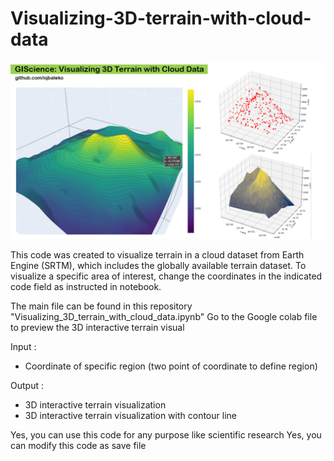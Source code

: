 # Visualizing-3D-terrain-with-cloud-data

![Example Image](Cover.jpg)


This code was created to visualize terrain in a cloud dataset from Earth Engine (SRTM), which includes the globally available terrain dataset. To visualize a specific area of interest, change the coordinates in the indicated code field as instructed in notebook.

The main file can be found in this repository "Visualizing_3D_terrain_with_cloud_data.ipynb"
Go to the Google colab file to preview the 3D interactive terrain visual

Input :
- Coordinate of specific region (two point of coordinate to define region)

Output :
- 3D interactive terrain visualization
- 3D interactive terrain visualization with contour line

Yes, you can use this code for any purpose like scientific research
Yes, you can modify this code as save file
